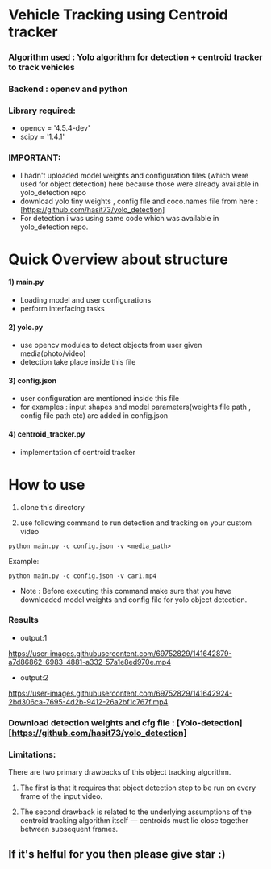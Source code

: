 # Vehicle Tracking using Centroid tracker

### Algorithm used : Yolo algorithm for detection + centroid tracker to track vehicles
### Backend : opencv and python
### Library required:

- opencv = '4.5.4-dev'
- scipy = '1.4.1'


### IMPORTANT:

- I hadn't uploaded model weights and configuration files (which were used for object detection) here because those were already available in yolo_detection repo
- download yolo tiny weights , config file and coco.names file from here : [https://github.com/hasit73/yolo_detection]
- For detection i was using same code which was available in yolo_detection repo.

# Quick Overview about structure

#### 1) main.py

- Loading model and user configurations
- perform interfacing tasks


#### 2) yolo.py

- use opencv modules to detect objects from user given media(photo/video)
- detection take place inside this file


#### 3) config.json

- user configuration are mentioned inside this file
- for examples : input shapes and model parameters(weights file path , config file path etc) are added in config.json


#### 4) centroid_tracker.py

- implementation of centroid tracker

# How to use 

1) clone this directory

 
2) use following command to run detection and tracking on your custom video

  ```
  python main.py -c config.json -v <media_path>
  ```

  Example: 
  ```
  python main.py -c config.json -v car1.mp4
  ```
  
- Note : Before executing this command make sure that you have downloaded model weights and config file for yolo object detection.

### Results


- output:1

https://user-images.githubusercontent.com/69752829/141642879-a7d86862-6983-4881-a332-57a1e8ed970e.mp4


- output:2

https://user-images.githubusercontent.com/69752829/141642924-2bd306ca-7695-4d2b-9412-26a2bf1c767f.mp4



### Download detection weights and cfg file : [Yolo-detection][https://github.com/hasit73/yolo_detection] 

### Limitations:

There are two primary drawbacks of this object tracking algorithm.

1) The first is that it requires that object detection step to be run on every frame of the input video.

2) The second drawback is related to the underlying assumptions of the centroid tracking algorithm itself — centroids must lie close together between subsequent frames.

## If it's helful for you then please give star :)
